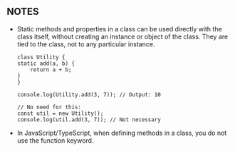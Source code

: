 ## NOTES

- Static methods and properties in a class can be used directly with the class itself, without creating an instance or object of the class. They are tied to the class, not to any particular instance.

  ```
  class Utility {
  static add(a, b) {
      return a + b;
  }
  }

  console.log(Utility.add(3, 7)); // Output: 10

  // No need for this:
  const util = new Utility();
  console.log(util.add(3, 7)); // Not necessary
  ```

- In JavaScript/TypeScript, when defining methods in a class, you do not use the function keyword.

